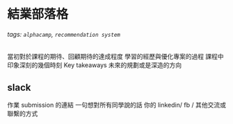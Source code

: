 # 結業部落格

###### tags: `alphacamp`, `recommendation system`

## 
當初對於課程的期待、回顧期待的達成程度
學習的經歷與優化專案的過程
課程中印象深刻的幾個時刻
Key takeaways
未來的規劃或是深造的方向


## slack
作業 submission 的連結
一句想對所有同學說的話
你的 linkedin/ fb / 其他交流或聯繫的方式
